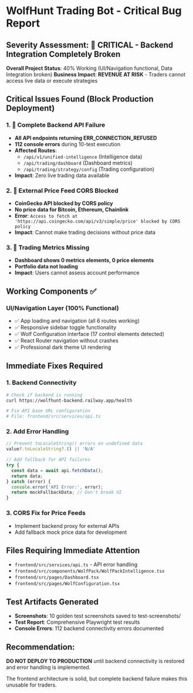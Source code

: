 # WolfHunt Trading Bot - Critical Bug Report

## Severity Assessment: 🔴 CRITICAL - Backend Integration Completely Broken

**Overall Project Status**: 40% Working (UI/Navigation functional, Data Integration broken)
**Business Impact**: **REVENUE AT RISK** - Traders cannot access live data or execute strategies

## Critical Issues Found (Block Production Deployment)

### 1. 🔴 Complete Backend API Failure
- **All API endpoints returning ERR_CONNECTION_REFUSED**
- **112 console errors** during 10-test execution
- **Affected Routes**:
  - `/api/v1/unified-intelligence` (Intelligence data)
  - `/api/trading/dashboard` (Dashboard metrics)
  - `/api/trading/strategy/config` (Trading configuration)
- **Impact**: Zero live trading data available

### 2. 🔴 External Price Feed CORS Blocked
- **CoinGecko API blocked by CORS policy**
- **No price data for Bitcoin, Ethereum, Chainlink**
- **Error**: `Access to fetch at 'https://api.coingecko.com/api/v3/simple/price' blocked by CORS policy`
- **Impact**: Cannot make trading decisions without price data

### 3. 🔴 Trading Metrics Missing
- **Dashboard shows 0 metrics elements, 0 price elements**
- **Portfolio data not loading**
- **Impact**: Users cannot assess account performance

## Working Components ✅

### UI/Navigation Layer (100% Functional)
- ✅ App loading and navigation (all 6 routes working)
- ✅ Responsive sidebar toggle functionality
- ✅ Wolf Configuration interface (17 control elements detected)
- ✅ React Router navigation without crashes
- ✅ Professional dark theme UI rendering

## Immediate Fixes Required

### 1. Backend Connectivity
```bash
# Check if backend is running
curl https://wolfhunt-backend.railway.app/health

# Fix API base URL configuration
# File: frontend/src/services/api.ts
```

### 2. Add Error Handling
```typescript
// Prevent toLocaleString() errors on undefined data
value?.toLocaleString?.() || 'N/A'

// Add fallback for API failures
try {
  const data = await api.fetchData();
  return data;
} catch (error) {
  console.error('API Error:', error);
  return mockFallbackData; // Don't break UI
}
```

### 3. CORS Fix for Price Feeds
- Implement backend proxy for external APIs
- Add fallback mock price data for development

## Files Requiring Immediate Attention
- `frontend/src/services/api.ts` - API error handling
- `frontend/src/components/WolfPack/WolfPackIntelligence.tsx`
- `frontend/src/pages/Dashboard.tsx`
- `frontend/src/pages/WolfConfiguration.tsx`

## Test Artifacts Generated
- **Screenshots**: 10 golden test screenshots saved to test-screenshots/
- **Test Report**: Comprehensive Playwright test results
- **Console Errors**: 112 backend connectivity errors documented

## Recommendation:
**DO NOT DEPLOY TO PRODUCTION** until backend connectivity is restored and error handling is implemented.

The frontend architecture is solid, but complete backend failure makes this unusable for traders.